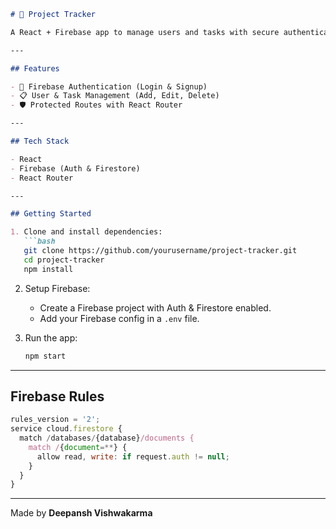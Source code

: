 ````markdown
# 🚀 Project Tracker

A React + Firebase app to manage users and tasks with secure authentication and a clean dashboard.

---

## Features

- 🔐 Firebase Authentication (Login & Signup)  
- 📋 User & Task Management (Add, Edit, Delete)  
- 🛡️ Protected Routes with React Router  

---

## Tech Stack

- React  
- Firebase (Auth & Firestore)  
- React Router  

---

## Getting Started

1. Clone and install dependencies:
   ```bash
   git clone https://github.com/yourusername/project-tracker.git
   cd project-tracker
   npm install
````

2. Setup Firebase:

   * Create a Firebase project with Auth & Firestore enabled.
   * Add your Firebase config in a `.env` file.

3. Run the app:

   ```bash
   npm start
   ```

---

## Firebase Rules

```js
rules_version = '2';
service cloud.firestore {
  match /databases/{database}/documents {
    match /{document=**} {
      allow read, write: if request.auth != null;
    }
  }
}
```

---

Made by **Deepansh Vishwakarma**


